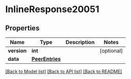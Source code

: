 # InlineResponse20051

## Properties
Name | Type | Description | Notes
------------ | ------------- | ------------- | -------------
**version** | **int** |  | [optional] 
**data** | [**PeerEntries**](PeerEntries.md) |  | 

[[Back to Model list]](../README.md#documentation-for-models) [[Back to API list]](../README.md#documentation-for-api-endpoints) [[Back to README]](../README.md)

